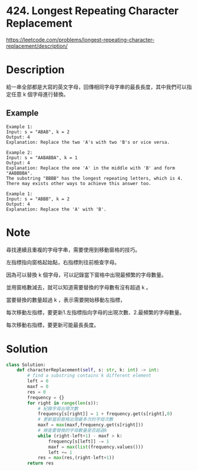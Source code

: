 # **424. Longest Repeating Character Replacement**

https://leetcode.com/problems/longest-repeating-character-replacement/description/

# Description

給一串全部都是大寫的英文字母，回傳相同字母字串的最長長度，其中我們可以指定任意 k 個字母進行替換。

## Example

```
Example 1:
Input: s = "ABAB", k = 2
Output: 4
Explanation: Replace the two 'A's with two 'B's or vice versa.

Example 2:
Input: s = "AABABBA", k = 1
Output: 4
Explanation: Replace the one 'A' in the middle with 'B' and form "AABBBBA".
The substring "BBBB" has the longest repeating letters, which is 4.
There may exists other ways to achieve this answer too.

Example 1:
Input: s = "ABBB", k = 2
Output: 4
Explanation: Replace the 'A' with 'B'.
```

# Note

尋找連續且重複的字母字串，需要使用到移動窗格的技巧。

左指標指向窗格起始點，右指標則往前檢查字母。

因為可以替換 k 個字母，可以記錄當下窗格中出現最頻繁的字母數量。

並用窗格數減去，就可以知道需要替換的字母數有沒有超過 k 。

當要替換的數量超過 k ，表示需要開始移動左指標，

每次移動左指標，要更新1.左指標指向字母的出現次數、2.最頻繁的字母數量。

每次移動右指標，要更新可能最長長度。

# Solution

```python
class Solution:
    def characterReplacement(self, s: str, k: int) -> int:
        # find a substring contains k different element
        left = 0
        maxf = 0
        res = 0
        frequency = {}
        for right in range(len(s)):
            # 紀錄字母出現次數
            frequency[s[right]] = 1 + frequency.get(s[right],0)
            # 更新當前窗格出現最多次的字母次數
            maxf = max(maxf,frequency.get(s[right]))
            # 檢查要替換的字母數量是否超過k
            while (right-left+1) - maxf > k:
                frequency[s[left]] -= 1
                maxf = max(list(frequency.values()))
                left += 1
            res = max(res,(right-left+1))
        return res
```